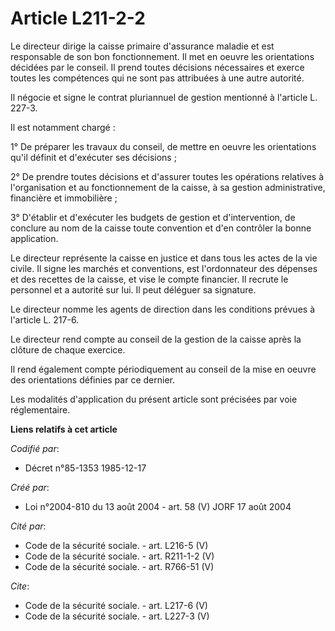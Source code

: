 # Article L211-2-2

Le directeur dirige la caisse primaire d'assurance maladie et est responsable de son bon fonctionnement. Il met en oeuvre les
orientations décidées par le conseil. Il prend toutes décisions nécessaires et exerce toutes les compétences qui ne sont pas
attribuées à une autre autorité. 

Il négocie et signe le contrat pluriannuel de gestion mentionné à l'article L. 227-3. 

Il est notamment chargé : 

1° De préparer les travaux du conseil, de mettre en oeuvre les orientations qu'il définit et d'exécuter ses décisions ; 

2° De prendre toutes décisions et d'assurer toutes les opérations relatives à l'organisation et au fonctionnement de la
caisse, à sa gestion administrative, financière et immobilière ; 

3° D'établir et d'exécuter les budgets de gestion et d'intervention, de conclure au nom de la caisse toute convention et d'en
contrôler la bonne application. 

Le directeur représente la caisse en justice et dans tous les actes de la vie civile. Il signe les marchés et conventions,
est l'ordonnateur des dépenses et des recettes de la caisse, et vise le compte financier. Il recrute le personnel et a
autorité sur lui. Il peut déléguer sa signature. 

Le directeur nomme les agents de direction dans les conditions prévues à l'article L. 217-6. 

Le directeur rend compte au conseil de la gestion de la caisse après la clôture de chaque exercice. 

Il rend également compte périodiquement au conseil de la mise en oeuvre des orientations définies par ce dernier. 

Les modalités d'application du présent article sont précisées par voie réglementaire.

**Liens relatifs à cet article**

_Codifié par_:

  - Décret n°85-1353 1985-12-17

_Créé par_:

  - Loi n°2004-810 du 13 août 2004 - art. 58 (V) JORF 17 août 2004

_Cité par_:

  - Code de la sécurité sociale. - art. L216-5 (V)
  - Code de la sécurité sociale. - art. R211-1-2 (V)
  - Code de la sécurité sociale. - art. R766-51 (V)

_Cite_:

  - Code de la sécurité sociale. - art. L217-6 (V)
  - Code de la sécurité sociale. - art. L227-3 (V)
